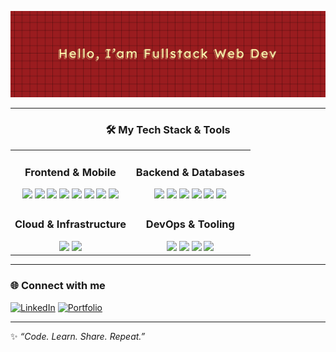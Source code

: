 ![rxu](img/githubpng.png)

---

<table align="center">
<h3 align="center">🛠️ My Tech Stack & Tools</h3>
  <tr>
    <td align="center" width="50%">
      <h3>Frontend & Mobile</h3>
      <img src="https://cdn.jsdelivr.net/gh/devicons/devicon/icons/react/react-original.svg" width="40"/> 
      <img src="https://cdn.jsdelivr.net/gh/devicons/devicon/icons/nextjs/nextjs-original.svg" width="40"/>
      <img src="https://cdn.jsdelivr.net/gh/devicons/devicon/icons/typescript/typescript-original.svg" width="40"/>
      <img src="https://cdn.jsdelivr.net/gh/devicons/devicon/icons/javascript/javascript-original.svg" width="40"/>
      <img src="https://cdn.jsdelivr.net/gh/devicons/devicon/icons/html5/html5-original.svg" width="40"/>
      <img src="https://cdn.jsdelivr.net/gh/devicons/devicon/icons/css3/css3-original.svg" width="40"/>
      <img src="https://cdn.jsdelivr.net/gh/devicons/devicon/icons/sass/sass-original.svg" width="40"/>
      <img src="https://devicon-website.vercel.app/api/tailwindcss/plain.svg" width="40"></img>
    </td>
    <td align="center" width="50%">
      <h3>Backend & Databases</h3>
      <img src="https://cdn.jsdelivr.net/gh/devicons/devicon/icons/nodejs/nodejs-original.svg" width="40"/>
      <img src="https://cdn.jsdelivr.net/gh/devicons/devicon/icons/express/express-original.svg" width="40"/>
      <img src="https://cdn.jsdelivr.net/gh/devicons/devicon/icons/postgresql/postgresql-original.svg" width="40"/>
      <img src="https://cdn.jsdelivr.net/gh/devicons/devicon/icons/mongodb/mongodb-original.svg" width="40"/>
      <img src="https://cdn.jsdelivr.net/gh/devicons/devicon/icons/redis/redis-original.svg" width="40"/>
      <img src="https://devicon-website.vercel.app/api/mysql/original-wordmark.svg" width="40"></img>
    </td>
  </tr>
  <tr>
    <td align="center" width="50%">
      <h3>Cloud & Infrastructure</h3>
      <img src="https://cdn.jsdelivr.net/gh/devicons/devicon/icons/firebase/firebase-plain.svg" width="40"/>
      <img src="https://cdn.jsdelivr.net/gh/devicons/devicon/icons/vercel/vercel-original.svg" width="40"/>
    </td>
    <td align="center" width="50%">
      <h3>DevOps & Tooling</h3>
      <img src="https://cdn.jsdelivr.net/gh/devicons/devicon/icons/docker/docker-original.svg" width="40"/>
      <img src="https://cdn.jsdelivr.net/gh/devicons/devicon/icons/github/github-original.svg" width="40"/>
      <img src="https://cdn.jsdelivr.net/gh/devicons/devicon/icons/git/git-original.svg" width="40"/>
      <img src="https://cdn.jsdelivr.net/gh/devicons/devicon/icons/linux/linux-original.svg" width="40"/>
    </td>
  </tr>
</table>

---

### 🌐 Connect with me

[![LinkedIn](https://img.shields.io/badge/LinkedIn-%230A66C2.svg?&logo=linkedin&logoColor=white)](https://www.linkedin.com/in/angga-domeos-5a193b377/)
[![Portfolio](https://img.shields.io/badge/Portfolio-%23000000.svg?&logo=firefox&logoColor=white)](https://anggadomeos.vercel.app)

---

✨ _“Code. Learn. Share. Repeat.”_
